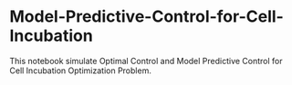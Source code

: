 # Model-Predictive-Control-for-Cell-Incubation
This notebook simulate Optimal Control and Model Predictive Control for Cell Incubation Optimization Problem.

